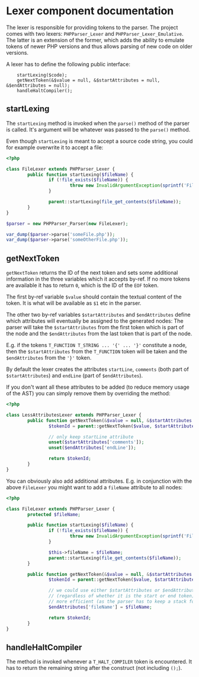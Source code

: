 Lexer component documentation
=============================

The lexer is responsible for providing tokens to the parser. The project comes with two lexers: `PHPParser_Lexer` and
`PHPParser_Lexer_Emulative`. The latter is an extension of the former, which adds the ability to emulate tokens of
newer PHP versions and thus allows parsing of new code on older versions.

A lexer has to define the following public interface:

		startLexing($code);
		getNextToken(&$value = null, &$startAttributes = null, &$endAttributes = null);
		handleHaltCompiler();

startLexing
-----------

The `startLexing` method is invoked when the `parse()` method of the parser is called. It's argument will be whatever
was passed to the `parse()` method.

Even though `startLexing` is meant to accept a source code string, you could for example overwrite it to accept a file:

```php
<?php

class FileLexer extends PHPParser_Lexer {
		public function startLexing($fileName) {
				if (!file_exists($fileName)) {
						throw new InvalidArgumentException(sprintf('File "%s" does not exist', $fileName));
				}

				parent::startLexing(file_get_contents($fileName));
		}
}

$parser = new PHPParser_Parser(new FileLexer);

var_dump($parser->parse('someFile.php'));
var_dump($parser->parse('someOtherFile.php'));
```

getNextToken
------------

`getNextToken` returns the ID of the next token and sets some additional information in the three variables which it
accepts by-ref. If no more tokens are available it has to return `0`, which is the ID of the `EOF` token.

The first by-ref variable `$value` should contain the textual content of the token. It is what will be available as `$1`
etc in the parser.

The other two by-ref variables `$startAttributes` and `$endAttributes` define which attributes will eventually be
assigned to the generated nodes: The parser will take the `$startAttributes` from the first token which is part of the
node and the `$endAttributes` from the last token that is part of the node.

E.g. if the tokens `T_FUNCTION T_STRING ... '{' ... '}'` constitute a node, then the `$startAttributes` from the
`T_FUNCTION` token will be taken and the `$endAttributes` from the `'}'` token.

By default the lexer creates the attributes `startLine`, `comments` (both part of `$startAttributes`) and `endLine`
(part of `$endAttributes`).

If you don't want all these attributes to be added (to reduce memory usage of the AST) you can simply remove them by
overriding the method:

```php
<?php

class LessAttributesLexer extends PHPParser_Lexer {
		public function getNextToken(&$value = null, &$startAttributes = null, &$endAttributes = null) {
				$tokenId = parent::getNextToken($value, $startAttributes, $endAttributes);

				// only keep startLine attribute
				unset($startAttributes['comments']);
				unset($endAttributes['endLine']);

				return $tokenId;
		}
}
```

You can obviously also add additional attributes. E.g. in conjunction with the above `FileLexer` you might want to add
a `fileName` attribute to all nodes:

```php
<?php

class FileLexer extends PHPParser_Lexer {
		protected $fileName;

		public function startLexing($fileName) {
				if (!file_exists($fileName)) {
						throw new InvalidArgumentException(sprintf('File "%s" does not exist', $fileName));
				}

				$this->fileName = $fileName;
				parent::startLexing(file_get_contents($fileName));
		}

		public function getNextToken(&$value = null, &$startAttributes = null, &$endAttributes = null) {
				$tokenId = parent::getNextToken($value, $startAttributes, $endAttributes);

				// we could use either $startAttributes or $endAttributes here, because the fileName is always the same
				// (regardless of whether it is the start or end token). We choose $endAttributes, because it is slightly
				// more efficient (as the parser has to keep a stack for the $startAttributes).
				$endAttributes['fileName'] = $fileName;

				return $tokenId;
		}
}
```

handleHaltCompiler
------------------

The method is invoked whenever a `T_HALT_COMPILER` token is encountered. It has to return the remaining string after the
construct (not including `();`).